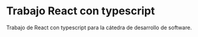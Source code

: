 # Trabajo React con typescript

Trabajo de React con typescript para la cátedra de desarrollo de software.
